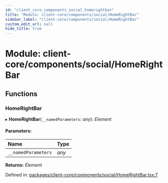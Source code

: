 ```yaml
---
id: "client_core_components_social_homerightbar"
title: "Module: client-core/components/social/HomeRightBar"
sidebar_label: "client-core/components/social/HomeRightBar"
custom_edit_url: null
hide_title: true
---
```


# Module: client-core/components/social/HomeRightBar

## Functions

### HomeRightBar

▸ **HomeRightBar**(`__namedParameters`: *any*): *Element*

#### Parameters:

Name | Type |
:------ | :------ |
`__namedParameters` | *any* |

**Returns:** *Element*

Defined in: [packages/client-core/components/social/HomeRightBar.tsx:7](https://github.com/xr3ngine/xr3ngine/blob/5a0f83ed8/packages/client-core/components/social/HomeRightBar.tsx#L7)
